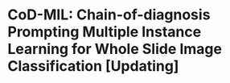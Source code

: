 # CoD-MIL: Chain-of-diagnosis Prompting Multiple Instance Learning for Whole Slide Image Classification [Updating]
